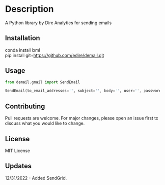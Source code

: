 # Description

A Python library by Dire Analytics for sending emails

## Installation

conda install lxml  
pip install git+https://github.com/edire/demail.git

## Usage

```python
from demail.gmail import SendEmail

SendEmail(to_email_addresses='', subject='', body='', user='', password='')
```

## Contributing

Pull requests are welcome. For major changes, please open an issue first to discuss what you would like to change.

## License

MIT License

## Updates

12/31/2022 - Added SendGrid.